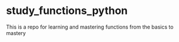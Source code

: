 # study_functions_python
This is a repo for learning and mastering functions from the basics to mastery
